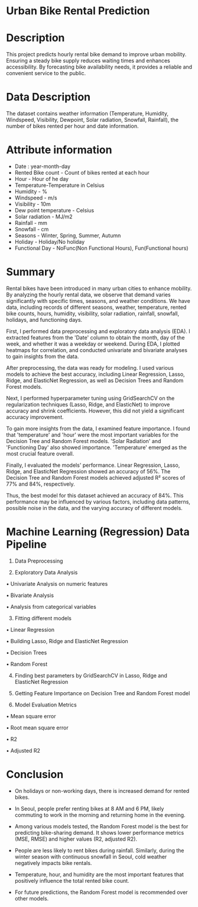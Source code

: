 
# Urban Bike Rental Prediction

# Description

This project predicts hourly rental bike demand to improve urban mobility. Ensuring a steady bike supply reduces waiting times and enhances accessibility. By forecasting bike availability needs, it provides a reliable and convenient service to the public.

# Data Description

The dataset contains weather information (Temperature, Humidity, Windspeed, Visibility, Dewpoint, Solar radiation, Snowfall, Rainfall),
 the number of bikes rented per hour and date information.

# Attribute information

*  Date : year-month-day
*  Rented Bike count - Count of bikes rented at each hour
* Hour - Hour of he day
*  Temperature-Temperature in Celsius
*  Humidity - %
*  Windspeed - m/s
*  Visibility - 10m
*  Dew point temperature - Celsius
*  Solar radiation - MJ/m2
*  Rainfall - mm
*  Snowfall - cm
*  Seasons - Winter, Spring, Summer, Autumn
* Holiday - Holiday/No holiday
* Functional Day - NoFunc(Non Functional Hours), Fun(Functional hours)


# Summary

Rental bikes have been introduced in many urban cities to enhance mobility. By analyzing the hourly rental data, we observe that demand varies significantly with specific times, seasons, and weather conditions. We have data, including records of different seasons, weather, temperature, rented bike counts, hours, humidity, visibility, solar radiation, rainfall, snowfall, holidays, and functioning days.

First, I performed data preprocessing and exploratory data analysis (EDA). I extracted features from the 'Date' column to obtain the month, day of the week, and whether it was a weekday or weekend. During EDA, I plotted heatmaps for correlation, and conducted univariate and bivariate analyses to gain insights from the data.

After preprocessing, the data was ready for modeling. I used various models to achieve the best accuracy, including Linear Regression, Lasso, Ridge, and ElasticNet Regression, as well as Decision Trees and Random Forest models.

Next, I performed hyperparameter tuning using GridSearchCV on the regularization techniques (Lasso, Ridge, and ElasticNet) to improve accuracy and shrink coefficients. However, this did not yield a significant accuracy improvement.

To gain more insights from the data, I examined feature importance. I found that 'temperature' and 'hour' were the most important variables for the Decision Tree and Random Forest models. 'Solar Radiation' and 'Functioning Day' also showed importance. 'Temperature' emerged as the most crucial feature overall.

Finally, I evaluated the models' performance. Linear Regression, Lasso, Ridge, and ElasticNet Regression showed an accuracy of 56%. The Decision Tree and Random Forest models achieved adjusted R² scores of 77% and 84%, respectively.

Thus, the best model for this dataset achieved an accuracy of 84%. This performance may be influenced by various factors, including data patterns, possible noise in the data, and the varying accuracy of different models.

# Machine Learning (Regression) Data Pipeline

1.	Data Preprocessing

2.	Exploratory Data Analysis

•	Univariate Analysis on numeric features

•	Bivariate Analysis

•	Analysis from categorical variables
                                
3. Fitting different models
                
•	Linear Regression

•	Building Lasso, Ridge and ElasticNet Regression

•	Decision Trees

•	Random Forest

4. Finding best parameters by GridSearchCV in Lasso, Ridge and ElasticNet
   Regression

5. Getting Feature Importance on Decision Tree and Random Forest model

6.    Model Evaluation Metrics

•	Mean square error

•	Root mean square error

•	R2

•	Adjusted R2


# Conclusion

* On holidays or non-working days, there is increased demand for rented bikes.

* In Seoul, people prefer renting bikes at 8 AM and 6 PM, likely commuting to work in the morning and returning home in the evening.

* Among various models tested, the Random Forest model is the best for predicting bike-sharing demand. It shows lower performance metrics (MSE, RMSE) and higher values (R2, adjusted R2).

* People are less likely to rent bikes during rainfall. Similarly, during the winter season with continuous snowfall in Seoul, cold weather negatively impacts bike rentals.

* Temperature, hour, and humidity are the most important features that positively influence the total rented bike count.

* For future predictions, the Random Forest model is recommended over other models.


